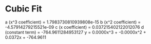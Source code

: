 
# Cubic Fit

a (x^3 coefficient) = 1.7983730810939808e-15
b (x^2 coefficient) = -4.57914279215521e-09
c (x coefficient) = 0.037215402122012076
d (constant term) = -764.9611284953127
y = 0.0000x^3 + -0.0000x^2 + 0.0372x + -764.9611
